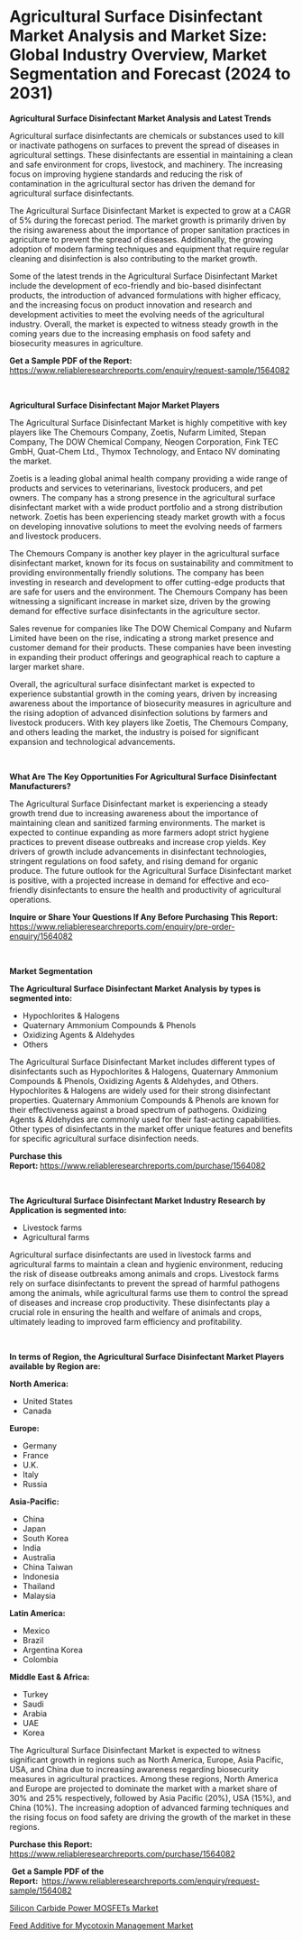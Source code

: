 <p><h1>Agricultural Surface Disinfectant Market Analysis and Market Size: Global Industry Overview, Market Segmentation and Forecast (2024 to 2031)</h1></p><p><strong>Agricultural Surface Disinfectant Market Analysis and Latest Trends</strong></p>
<p><p>Agricultural surface disinfectants are chemicals or substances used to kill or inactivate pathogens on surfaces to prevent the spread of diseases in agricultural settings. These disinfectants are essential in maintaining a clean and safe environment for crops, livestock, and machinery. The increasing focus on improving hygiene standards and reducing the risk of contamination in the agricultural sector has driven the demand for agricultural surface disinfectants.</p><p>The Agricultural Surface Disinfectant Market is expected to grow at a CAGR of 5% during the forecast period. The market growth is primarily driven by the rising awareness about the importance of proper sanitation practices in agriculture to prevent the spread of diseases. Additionally, the growing adoption of modern farming techniques and equipment that require regular cleaning and disinfection is also contributing to the market growth.</p><p>Some of the latest trends in the Agricultural Surface Disinfectant Market include the development of eco-friendly and bio-based disinfectant products, the introduction of advanced formulations with higher efficacy, and the increasing focus on product innovation and research and development activities to meet the evolving needs of the agricultural industry. Overall, the market is expected to witness steady growth in the coming years due to the increasing emphasis on food safety and biosecurity measures in agriculture.</p></p>
<p><strong>Get a Sample PDF of the Report:&nbsp;</strong> <a href="https://www.reliableresearchreports.com/enquiry/request-sample/1564082">https://www.reliableresearchreports.com/enquiry/request-sample/1564082</a></p>
<p>&nbsp;</p>
<p><strong>Agricultural Surface Disinfectant Major Market Players</strong></p>
<p><p>The Agricultural Surface Disinfectant Market is highly competitive with key players like The Chemours Company, Zoetis, Nufarm Limited, Stepan Company, The DOW Chemical Company, Neogen Corporation, Fink TEC GmbH, Quat-Chem Ltd., Thymox Technology, and Entaco NV dominating the market.</p><p>Zoetis is a leading global animal health company providing a wide range of products and services to veterinarians, livestock producers, and pet owners. The company has a strong presence in the agricultural surface disinfectant market with a wide product portfolio and a strong distribution network. Zoetis has been experiencing steady market growth with a focus on developing innovative solutions to meet the evolving needs of farmers and livestock producers.</p><p>The Chemours Company is another key player in the agricultural surface disinfectant market, known for its focus on sustainability and commitment to providing environmentally friendly solutions. The company has been investing in research and development to offer cutting-edge products that are safe for users and the environment. The Chemours Company has been witnessing a significant increase in market size, driven by the growing demand for effective surface disinfectants in the agriculture sector.</p><p>Sales revenue for companies like The DOW Chemical Company and Nufarm Limited have been on the rise, indicating a strong market presence and customer demand for their products. These companies have been investing in expanding their product offerings and geographical reach to capture a larger market share.</p><p>Overall, the agricultural surface disinfectant market is expected to experience substantial growth in the coming years, driven by increasing awareness about the importance of biosecurity measures in agriculture and the rising adoption of advanced disinfection solutions by farmers and livestock producers. With key players like Zoetis, The Chemours Company, and others leading the market, the industry is poised for significant expansion and technological advancements.</p></p>
<p>&nbsp;</p>
<p><strong>What Are The Key Opportunities For Agricultural Surface Disinfectant Manufacturers?</strong></p>
<p><p>The Agricultural Surface Disinfectant market is experiencing a steady growth trend due to increasing awareness about the importance of maintaining clean and sanitized farming environments. The market is expected to continue expanding as more farmers adopt strict hygiene practices to prevent disease outbreaks and increase crop yields. Key drivers of growth include advancements in disinfectant technologies, stringent regulations on food safety, and rising demand for organic produce. The future outlook for the Agricultural Surface Disinfectant market is positive, with a projected increase in demand for effective and eco-friendly disinfectants to ensure the health and productivity of agricultural operations.</p></p>
<p><strong>Inquire or Share Your Questions If Any Before Purchasing This Report:</strong> <a href="https://www.reliableresearchreports.com/enquiry/pre-order-enquiry/1564082">https://www.reliableresearchreports.com/enquiry/pre-order-enquiry/1564082</a></p>
<p>&nbsp;</p>
<p><strong>Market Segmentation</strong></p>
<p><strong>The Agricultural Surface Disinfectant Market Analysis by types is segmented into:</strong></p>
<p><ul><li>Hypochlorites & Halogens</li><li>Quaternary Ammonium Compounds & Phenols</li><li>Oxidizing Agents & Aldehydes</li><li>Others</li></ul></p>
<p><p>The Agricultural Surface Disinfectant Market includes different types of disinfectants such as Hypochlorites & Halogens, Quaternary Ammonium Compounds & Phenols, Oxidizing Agents & Aldehydes, and Others. Hypochlorites & Halogens are widely used for their strong disinfectant properties. Quaternary Ammonium Compounds & Phenols are known for their effectiveness against a broad spectrum of pathogens. Oxidizing Agents & Aldehydes are commonly used for their fast-acting capabilities. Other types of disinfectants in the market offer unique features and benefits for specific agricultural surface disinfection needs.</p></p>
<p><strong>Purchase this Report:&nbsp;</strong><a href="https://www.reliableresearchreports.com/purchase/1564082">https://www.reliableresearchreports.com/purchase/1564082</a></p>
<p>&nbsp;</p>
<p><strong>The Agricultural Surface Disinfectant Market Industry Research by Application is segmented into:</strong></p>
<p><ul><li>Livestock farms</li><li>Agricultural farms</li></ul></p>
<p><p>Agricultural surface disinfectants are used in livestock farms and agricultural farms to maintain a clean and hygienic environment, reducing the risk of disease outbreaks among animals and crops. Livestock farms rely on surface disinfectants to prevent the spread of harmful pathogens among the animals, while agricultural farms use them to control the spread of diseases and increase crop productivity. These disinfectants play a crucial role in ensuring the health and welfare of animals and crops, ultimately leading to improved farm efficiency and profitability.</p></p>
<p>&nbsp;</p>
<p><strong>In terms of Region, the Agricultural Surface Disinfectant Market Players available by Region are:</strong></p>
<p>
    <p> <strong> North America: </strong>
        <ul>
            <li>United States</li>
            <li>Canada</li>
        </ul>
        </p> 
    <p> <strong> Europe: </strong>
        <ul>
            <li>Germany</li>
            <li>France</li>
            <li>U.K.</li>
            <li>Italy</li>
            <li>Russia</li>
        </ul>
        </p> 
    <p> <strong> Asia-Pacific: </strong>
        <ul>
            <li>China</li>
            <li>Japan</li>
            <li>South Korea</li>
            <li>India</li>
            <li>Australia</li>
            <li>China Taiwan</li>
            <li>Indonesia</li>
            <li>Thailand</li>
            <li>Malaysia</li>
        </ul>
        </p> 
    <p> <strong> Latin America: </strong>
        <ul>
            <li>Mexico</li>
            <li>Brazil</li>
            <li>Argentina Korea</li>
            <li>Colombia</li>
        </ul>
        </p> 
    <p> <strong> Middle East & Africa: </strong>
        <ul>
            <li>Turkey</li>
            <li>Saudi</li>
            <li>Arabia</li>
            <li>UAE</li>
            <li>Korea</li>
        </ul>
    </p>
    </p>
<p><p>The Agricultural Surface Disinfectant Market is expected to witness significant growth in regions such as North America, Europe, Asia Pacific, USA, and China due to increasing awareness regarding biosecurity measures in agricultural practices. Among these regions, North America and Europe are projected to dominate the market with a market share of 30% and 25% respectively, followed by Asia Pacific (20%), USA (15%), and China (10%). The increasing adoption of advanced farming techniques and the rising focus on food safety are driving the growth of the market in these regions.</p></p>
<p><strong>Purchase this Report: </strong><a href="https://www.reliableresearchreports.com/purchase/1564082">https://www.reliableresearchreports.com/purchase/1564082</a></p>
<p>&nbsp;<strong>Get a Sample PDF of the Report:&nbsp;&nbsp;</strong><a href="https://www.reliableresearchreports.com/enquiry/request-sample/1564082">https://www.reliableresearchreports.com/enquiry/request-sample/1564082</a></p>
<p><strong></strong></p>
<p><p><a href="https://angry-finch-aaf.notion.site/Silicon-Carbide-Power-MOSFETs-Market-Provides-Detailed-Segmentation-of-this-Market-based-on-Type-Ap-30ce37fb9bd24c299a4724c540b8617e">Silicon Carbide Power MOSFETs Market</a></p><p><a href="https://github.com/ruddyyedelwadw/Market-Research-Report-List-1/blob/main/feed-additive-for-mycotoxin-management-market.md">Feed Additive for Mycotoxin Management Market</a></p></p>